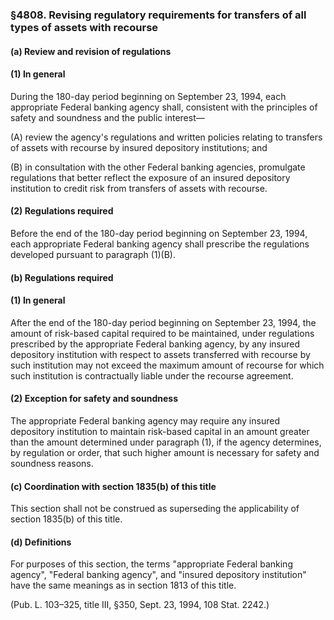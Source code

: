 ### §4808. Revising regulatory requirements for transfers of all types of assets with recourse ###

#### (a) Review and revision of regulations ####

#### (1) In general ####

During the 180-day period beginning on September 23, 1994, each appropriate Federal banking agency shall, consistent with the principles of safety and soundness and the public interest—

(A) review the agency's regulations and written policies relating to transfers of assets with recourse by insured depository institutions; and

(B) in consultation with the other Federal banking agencies, promulgate regulations that better reflect the exposure of an insured depository institution to credit risk from transfers of assets with recourse.

#### (2) Regulations required ####

Before the end of the 180-day period beginning on September 23, 1994, each appropriate Federal banking agency shall prescribe the regulations developed pursuant to paragraph (1)(B).

#### (b) Regulations required ####

#### (1) In general ####

After the end of the 180-day period beginning on September 23, 1994, the amount of risk-based capital required to be maintained, under regulations prescribed by the appropriate Federal banking agency, by any insured depository institution with respect to assets transferred with recourse by such institution may not exceed the maximum amount of recourse for which such institution is contractually liable under the recourse agreement.

#### (2) Exception for safety and soundness ####

The appropriate Federal banking agency may require any insured depository institution to maintain risk-based capital in an amount greater than the amount determined under paragraph (1), if the agency determines, by regulation or order, that such higher amount is necessary for safety and soundness reasons.

#### (c) Coordination with section 1835(b) of this title ####

This section shall not be construed as superseding the applicability of section 1835(b) of this title.

#### (d) Definitions ####

For purposes of this section, the terms "appropriate Federal banking agency", "Federal banking agency", and "insured depository institution" have the same meanings as in section 1813 of this title.

(Pub. L. 103–325, title III, §350, Sept. 23, 1994, 108 Stat. 2242.)
